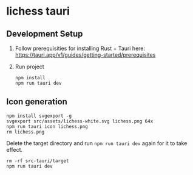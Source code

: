 # lichess tauri

## Development Setup

1. Follow prerequisities for installing Rust + Tauri here: https://tauri.app/v1/guides/getting-started/prerequisites

2. Run project

   ```
   npm install
   npm run tauri dev
   ```

## Icon generation

   ```
   npm install svgexport -g
   svgexport src/assets/lichess-white.svg lichess.png 64x
   npm run tauri icon lichess.png
   rm lichess.png
   ```

Delete the target directory and run `npm run tauri dev` again for it to take effect.

   ```
   rm -rf src-tauri/target
   npm run tauri dev
   ```
